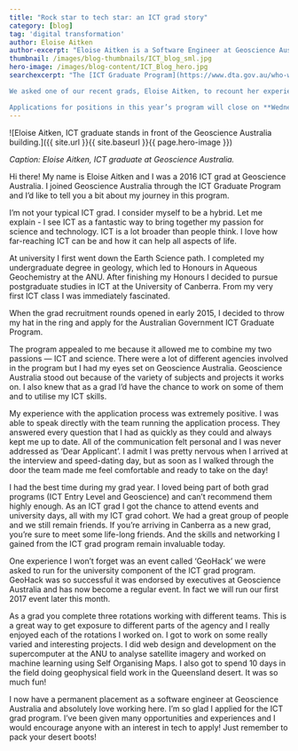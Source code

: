 ```yaml
---
title: "Rock star to tech star: an ICT grad story"
category: [blog]
tag: 'digital transformation'
author: Eloise Aitken
author-excerpt: "Eloise Aitken is a Software Engineer at Geoscience Australia."
thumbnail: /images/blog-thumbnails/ICT_blog_sml.jpg
hero-image: /images/blog-content/ICT_Blog_hero.jpg
searchexcerpt: "The [ICT Graduate Program](https://www.dta.gov.au/who-we-are/corporate/jobs/#op-170375-2018-australian-government-ict-graduate-program) opened its doors to new graduates earlier this month. The program, which is run out of the DTA, gives graduates an entryway into ICT in government. Grads work with a dedicated mentor and have the opportunity to get involved with a range of learning and development opportunities whilst being embedded in a participating agency. 

We asked one of our recent grads, Eloise Aitken, to recount her experiences in last year’s ICT grad program.

Applications for positions in this year’s program will close on **Wednesday 12 April.**"
---
```


![Eloise Aitken, ICT graduate stands in front of the Geoscience Australia building.]({{ site.url }}{{ site.baseurl }}{{ page.hero-image }})

*Caption: Eloise Aitken, ICT graduate at Geoscience Australia.*

Hi there! My name is Eloise Aitken and I was a 2016 ICT grad at Geoscience Australia. I joined Geoscience Australia through the ICT Graduate Program and I’d like to tell you a bit about my journey in this program. 

I’m not your typical ICT grad. I consider myself to be a hybrid. Let me explain - I see ICT as a fantastic way to bring together my passion for science and technology. ICT is a lot broader than people think.  I love how far-reaching ICT can be and how it can help all aspects of life.

At university I first went down the Earth Science path. I completed my undergraduate degree in geology, which led to Honours in Aqueous Geochemistry at the ANU. After finishing my Honours I decided to pursue postgraduate studies in ICT at the University of Canberra. From my very first ICT class I was immediately fascinated.

When the grad recruitment rounds opened in early 2015, I decided to throw my hat in the ring and apply for the Australian Government ICT Graduate Program. 
	
The program appealed to me because it allowed me to combine my two passions — ICT and science. There were a lot of different agencies involved in the program but I had my eyes set on Geoscience Australia. Geoscience Australia stood out because of the variety of subjects and projects it works on. I also knew that as a grad I’d have the chance to work on some of them and to utilise my ICT skills.

My experience with the application process was extremely positive. I was able to speak directly with the team running the application process. They answered every question that I had as quickly as they could and always kept me up to date. All of the communication felt personal and I was never addressed as ‘Dear Applicant’. I admit I was pretty nervous when I arrived at the interview and speed-dating day, but as soon as I walked through the door the team made me feel comfortable and ready to take on the day!

I had the best time during my grad year. I loved being part of both grad programs (ICT Entry Level and Geoscience) and can’t recommend them highly enough. As an ICT grad I got the chance to attend events and university days, all with my ICT grad cohort. We had a great group of people and we still remain friends. If you’re arriving in Canberra as a new grad, you’re sure to meet some life-long friends. And the skills and networking I gained from the ICT grad program remain invaluable today. 

One experience I won’t forget was an event called ‘GeoHack’ we were asked to run for the university component of the ICT grad program. GeoHack was so successful it was endorsed by executives at Geoscience Australia and has now become a regular event. In fact we will run our first 2017 event later this month. 

As a grad you complete three rotations working with different teams. This is a great way to get exposure to different parts of the agency and I really enjoyed each of the rotations I worked on. I got to work on some really varied and interesting projects. I did web design and development on the supercomputer at the ANU to analyse satellite imagery and worked on machine learning using Self Organising Maps. I also got to spend 10 days in the field doing geophysical field work in the Queensland desert. It was so much fun!

I now have a permanent placement as a software engineer at Geoscience Australia and absolutely love working here. I’m so glad I applied for the ICT grad program. I’ve been given many opportunities and experiences and I would encourage anyone with an interest in tech to apply! Just remember to pack your desert boots!
